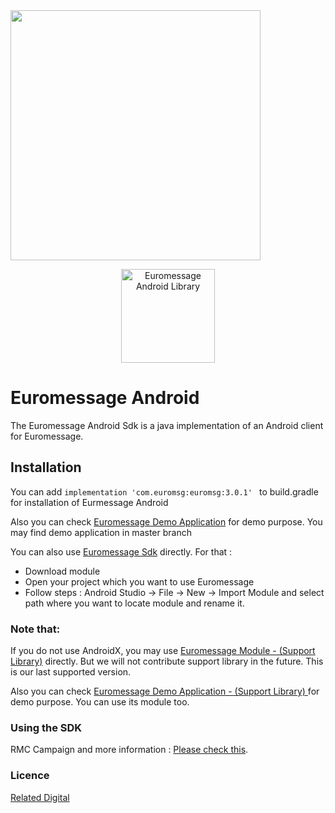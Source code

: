 
<img src="" align="center" height="400" >

<p align="center">
  <a target="_blank" rel="noopener noreferrer" href="https://github.com/relateddigital/euromessage-android"><img src="https://blog.euromsg.com/wp-content/uploads/2011/09/euromesage_logo.jpg" alt="Euromessage Android Library" height="150" style="max-width:100%;"></a>
</p>

# Euromessage Android

The Euromessage Android Sdk is a java implementation of an Android client for Euromessage.

## Installation

You can add ```implementation 'com.euromsg:euromsg:3.0.1' ``` to build.gradle for installation of Eurmessage Android

Also you can check  [Euromessage Demo Application](https://github.com/relateddigital/euromessage-android/releases/tag/3.0.1) for demo purpose. You may find demo application in master branch

You can also use [Euromessage Sdk](https://github.com/relateddigital/euromessage-android/tree/master/euromsg) directly.
 For that :
 - Download module
- Open your project which you want to use Euromessage
- Follow steps : Android Studio -> File -> New -> Import Module and select path where you want to locate module and rename it.

### Note that: 

If you do not use AndroidX, you may use  [Euromessage Module - (Support Library)](https://github.com/relateddigital/euromessage-android/tree/euromessage-support/euromsg) directly. But we will not contribute support library in the future. This is our last supported version. 

Also you can check  [Euromessage Demo Application - (Support Library) ](https://github.com/relateddigital/euromessage-android/tree/euromessage-support) for demo purpose. You can use its module too. 


### Using the SDK

RMC Campaign and more information :  [Please check this](https://docs.relateddigital.com/display/KB/Android+SDK). 

### Licence


 [Related Digital ](https://www.relateddigital.com/)
